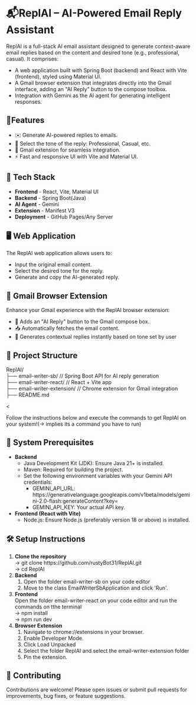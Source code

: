 # 📬ReplAI – AI-Powered Email Reply Assistant

ReplAI is a full-stack AI email assistant designed to generate context-aware email replies based on the content and desired tone (e.g., professional, casual). It comprises:
<ul>
 <li>A web application built with Spring Boot (backend) and React with Vite (frontend), styled using Material UI.</li>
 <li>A Gmail browser extension that integrates directly into the Gmail interface, adding an "AI Reply" button to the compose toolbox.</li>
 <li>Integration with Gemini as the AI agent for generating intelligent responses.</li>
</ul>

 <h2>🚀Features</h2>
 <ul>
 <li>✉️ Generate AI-powered replies to emails.</li>
 <li>🎯 Select the tone of the reply: Professional, Casual, etc.</li>
 <li>🧩 Gmail extension for seamless integration.</li>
 <li>⚡ Fast and responsive UI with Vite and Material UI.</li>
</ul>

<h2>🧠 Tech Stack</h2>
<ul>
 <li><b>Frontend</b>	- React, Vite, Material UI</li>
 <li><b>Backend</b>	- Spring Boot(Java)</li>
 <li><b>AI Agent</b>	- Gemini</li>
 <li><b>Extension</b>	- Manifest V3</li>
 <li><b>Deployment</b>	- GitHub Pages/Any Server</li>
</ul>

<h2>🖥️ Web Application</h2>
The ReplAI web application allows users to:
<ul>
<li>Input the original email content.</li>
<li>Select the desired tone for the reply.</li>
<li>Generate and copy the AI-generated reply.</li>
</ul>

<h2>📎 Gmail Browser Extension</h2>
Enhance your Gmail experience with the ReplAI browser extension:
<ul>
<li>🔘 Adds an "AI Reply" button to the Gmail compose box.</li>
<li>📥 Automatically fetches the email content.</li>
<li>🤖 Generates contextual replies instantly based on tone set by user</li>
</ul>

<h2>📂 Project Structure</h2>
ReplAI/<br>
├── email-writer-sb/      // Spring Boot API for AI reply generation <br>            
├── email-writer-react/       //  React + Vite app <br>            
├── email-writer-extension/         // Chrome extension for Gmail integration <br>          
├── README.md <br>


<
<p>Follow the instructions below and execute the commands to get ReplAI on your system!(-> implies its a command you have to run)</p>
<h2>🧰 System Prerequisites</h2>
<ul>
 <li>
  <b>Backend</b>
 <ul>
  <li>Java Development Kit (JDK): Ensure Java 21+ is installed.</li>
  <li>Maven: Required for building the project.</li>
  <li>Set the following environment variables with your Gemini API credentials:
  <ul>
   <li>GEMINI_API_URL: https://generativelanguage.googleapis.com/v1beta/models/gemini-2.0-flash:generateContent?key=</li>
   <li>GEMINI_API_KEY: Your actual API key.</li>
  </ul>
  </li>
 </ul>
 </li>
 <li>
  <b>Frontend (React with Vite)</b>
  <ul>
   <li>Node.js: Ensure Node.js (preferably version 18 or above) is installed.
  </ul>
 </li>
</ul>
<h2>🛠️ Setup Instructions</h2>
<ol>
<li><b>Clone the repository</b><br>
 -> git clone https://github.com/rustyBot31/ReplAI.git<br>
 -> cd ReplAI
</li>
<li><b>Backend</b><br>
<ol>
 <li>Open the folder email-writer-sb on your code editor</li>
<li>Move to the class EmailWriterSbApplication and click 'Run'. </li>
</ol>
</li>
<li><b>Frontend</b><br>
Open the folder email-writer-react on your code editor and run the commands on tthe terminal<br>
-> npm install<br>
-> npm run dev
</li>
<li><b>Browser Extension</b><br>
<ol>
 <li>Navigate to chrome://extensions in your browser.</li>
 <li>Enable Developer Mode.</li>
 <li>Click Load Unpacked</li>
 <li>Select the folder ReplAI and select the email-writer-extension folder</li>
 <li>Pin the extension.</li>
</ol>
</li>
</ol>

<h2>🙌 Contributing</h2>
Contributions are welcome! Please open issues or submit pull requests for improvements, bug fixes, or feature suggestions.
